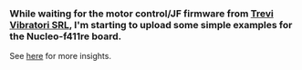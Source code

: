 ### While waiting for the motor control/JF firmware from [Trevi Vibratori SRL](https://trevivibratori.com/it/), I'm starting to upload some simple examples for the Nucleo-f411re board.

See [here](https://smallpdf.com/file#s=76fe2f01-5145-4051-b8e2-eb5124b7e363) for more insights.
